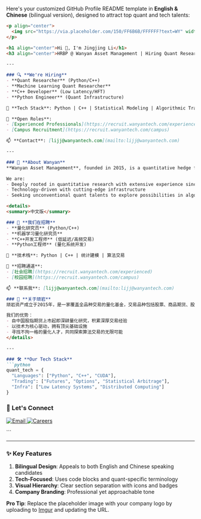 Here's your customized GitHub Profile README template in **English & Chinese** (bilingual version), designed to attract top quant and tech talents:

```markdown
<p align="center">
  <img src="https://via.placeholder.com/150/FF6B6B/FFFFFF?text=WY" width="100" alt="Wanyan Logo" />
</p>

<h1 align="center">Hi 👋, I'm Jingjing Li</h1>
<h3 align="center">HRBP @ Wanyan Asset Management | Hiring Quant Researchers & Developers</h3>

---

### 🔍 **We're Hiring** 
- **Quant Researcher** (Python/C++)  
- **Machine Learning Quant Researcher**  
- **C++ Developer** (Low Latency/HFT)  
- **Python Engineer** (Quant Infrastructure)  

📌 **Tech Stack**: Python | C++ | Statistical Modeling | Algorithmic Trading  

📌 **Open Roles**:  
- [Experienced Professionals](https://recruit.wanyantech.com/experienced)  
- [Campus Recruitment](https://recruit.wanyantech.com/campus)  

📫 **Contact**: [lijj@wanyantech.com](mailto:lijj@wanyantech.com)  

---

### 🚀 **About Wanyan**  
**Wanyan Asset Management**, founded in 2015, is a quantitative hedge fund with full-asset coverage including stocks, commodity futures, stock index futures, convertible bonds, and options. Our AUM exceeds **10 billion CNY**.  

We are:  
- Deeply rooted in quantitative research with extensive experience since China's stock index futures launch  
- Technology-driven with cutting-edge infrastructure  
- Seeking unconventional quant talents to explore possibilities in algorithmic trading  

<details>
<summary>中文版</summary>

### 🎯 **我们在招聘**
- **量化研究员** (Python/C++)  
- **机器学习量化研究员**  
- **C++开发工程师** (低延迟/高频交易)  
- **Python工程师** (量化系统开发)  

📌 **技术栈**: Python | C++ | 统计建模 | 算法交易  

📌 **招聘通道**:  
- [社会招聘](https://recruit.wanyantech.com/experienced)  
- [校园招聘](https://recruit.wanyantech.com/campus)  

📫 **联系我**: [lijj@wanyantech.com](mailto:lijj@wanyantech.com)  

### 🌟 **关于顽岩**
顽岩资产成立于2015年，是一家覆盖全品种交易的量化基金，交易品种包括股票、商品期货、股指期货、可转债、期权等，目前管理规模超**百亿人民币**。

我们的优势：
- 自中国股指期货上市起即深耕量化研究，积累深厚交易经验
- 以技术为核心驱动，拥有顶尖基础设施
- 寻找不拘一格的量化人才，共同探索算法交易的无限可能
</details>

---

### 🛠 **Our Tech Stack**
```python
quant_tech = {
  "Languages": ["Python", "C++", "CUDA"],
  "Trading": ["Futures", "Options", "Statistical Arbitrage"],
  "Infra": ["Low Latency Systems", "Distributed Computing"]
}
```

### 🤝 **Let's Connect**
<p align="left">
  <a href="mailto:lijj@wanyantech.com">
    <img src="https://img.shields.io/badge/Email-D14836?logo=gmail&logoColor=white" alt="Email"/>
  </a>
  <a href="https://recruit.wanyantech.com">
    <img src="https://img.shields.io/badge/Careers-4285F4?logo=google-chrome&logoColor=white" alt="Careers"/>
  </a>
</p>
```

---

### ✨ **Key Features**
1. **Bilingual Design**: Appeals to both English and Chinese speaking candidates
2. **Tech-Focused**: Uses code blocks and quant-specific terminology
3. **Visual Hierarchy**: Clear section separation with icons and badges
4. **Company Branding**: Professional yet approachable tone

**Pro Tip**: Replace the placeholder image with your company logo by uploading to [Imgur](https://imgur.com/) and updating the URL.
